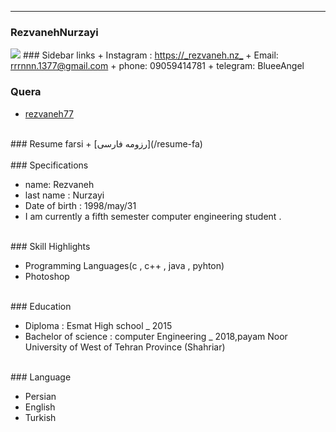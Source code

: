 ---
### RezvanehNurzayi
<img src="https://camo.githubusercontent.com/5b655bb487f7f4dda535c48939ff3ec2affcdbd456194763dd91487e254b4f98/687474703a2f2f7331352e7069636f66696c652e636f6d2f66696c652f383430393832353231382f4d59584a5f32303230313030333030303233323239325f736176652e6a7067">
### Sidebar links
+ Instagram : <a href="https://instagram.com/_rezvaneh.nz_?igshid=ec71hpahsz5q">https://_rezvaneh.nz_</a>
+ Email: <a href="https://mail.google.com/mail/u/0/?tab=rm&ogbl">rrrnnn.1377@gmail.com</a>
+ phone: 09059414781
+ telegram: <a herf="https://t.me/BlueeAngel">BlueeAngel</a>
<br>

### Quera
+ <a href="https://quera.ir/profile/rezvaneh77">rezvaneh77
</a>
<br>
### Resume farsi
+ [رزومه فارسی](/resume-fa)
<br>
<br>
### Specifications


+ name: Rezvaneh
+ last name : Nurzayi
+ Date of birth : 1998/may/31
+ I am currently a fifth semester computer engineering student .

<br>
### Skill Highlights


+ Programming Languages(c , c++ , java , pyhton)
+ Photoshop

<br>
### Education


+ Diploma : Esmat High school
_ 2015
+ Bachelor of science : computer Engineering
_ 2018,payam Noor University of West of Tehran Province (Shahriar)

<br>
### Language


+ Persian
+ English
+ Turkish



